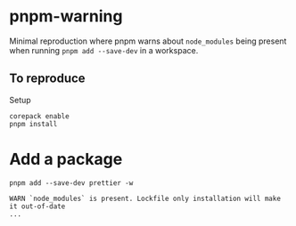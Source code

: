 # pnpm-warning

Minimal reproduction where pnpm warns about `node_modules` being present when running `pnpm add --save-dev` in a workspace.

## To reproduce

Setup
```shell
corepack enable
pnpm install
```

# Add a package
```shell
pnpm add --save-dev prettier -w
```

```text
WARN `node_modules` is present. Lockfile only installation will make it out-of-date
...
```
